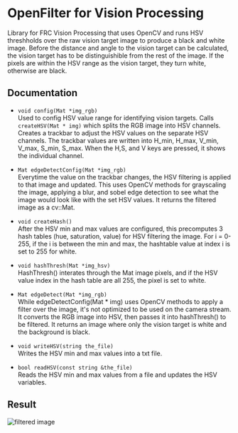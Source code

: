# **OpenFilter for Vision Processing** <br>
Library for FRC Vision Processing that uses OpenCV and runs HSV threshholds over the raw vision target image to produce a black and white image.
Before the distance and angle to the vision target can be calculated, the vision target has to be distinguishible from the rest of the image. If the pixels are within the HSV range as the vision target, they turn white, otherwise are black.

## **Documentation**
- ```void config(Mat *img_rgb)``` <br>
Used to config HSV value range for identifying vision targets. Calls ``createHSV(Mat * img)`` which splits the RGB image into HSV channels. Creates a trackbar to adjust the HSV values on the separate HSV channels. The trackbar values are written into H_min, H_max, V_min, V_max, S_min, S_max. When the H,S, and V keys are pressed, it shows the individual channel.

- ```Mat edgeDetectConfig(Mat *img_rgb)``` <br>
Everytime the value on the trackbar changes, the HSV filtering is applied to that image and updated. This uses OpenCV methods for grayscaling the image, applying a blur, and sobel edge detection to see what the image would look like with the set HSV values. It returns the filtered image as a cv::Mat.

- ```void createHash()``` <br>
After the HSV min and max values are configured, this precomputes 3 hash tables (hue, saturation, value) for HSV filtering the image. For i = 0-255, if the i is between the min and max, the hashtable value at index i is set to 255 for white. 

- ```void hashThresh(Mat *img_hsv)```<br>
 HashThresh() interates through the Mat image pixels, and if the HSV value index in the hash table are all 255, the pixel is set to white.

- ```Mat edgeDetect(Mat *img_rgb)```<br>
While edgeDetectConfig(Mat * img) uses OpenCV methods to apply a filter over the image, it's not optimized to be used on the camera stream. It converts the RGB image into HSV, then passes it into hashThresh() to be filtered. It returns an image where only the vision target is white and the background is black.

- ```void writeHSV(string the_file)```<br>
Writes the HSV min and max values into a txt file.

- ```bool readHSV(const string &the_file)```<br>
Reads the HSV min and max values from a file and updates the HSV variables.

## **Result**
![filtered image](https://drive.google.com/file/d/1K8aUvCH4nMDFwJppCLg4XhXgmpkN1Mnr/view?usp=sharing)


  
  

